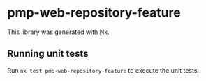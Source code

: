 # pmp-web-repository-feature

This library was generated with [Nx](https://nx.dev).

## Running unit tests

Run `nx test pmp-web-repository-feature` to execute the unit tests.

